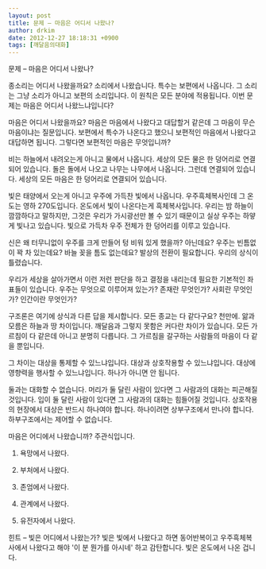 ```yaml
---
layout: post
title: 문제 – 마음은 어디서 나왔나?
author: drkim
date: 2012-12-27 18:18:31 +0900
tags: [깨달음의대화]
---
```

 문제 – 마음은 어디서 나왔나? 

 종소리는 어디서 나왔을까요? 소리에서 나왔습니다. 특수는 보편에서 나옵니다. 그 소리는 그냥 소리가 아니고 보편의 소리입니다. 이 원칙은 모든 분야에 적용됩니다. 이번 문제는 마음은 어디서 나왔느냐입니다? 

 마음은 어디서 나왔을까요? 마음은 마음에서 나왔다고 대답할거 같은데 그 마음이 무슨 마음이냐는 질문입니다. 보편에서 특수가 나온다고 했으니 보편적인 마음에서 나왔다고 대답하면 됩니다. 그렇다면 보편적인 마음은 무엇입니까? 

 비는 하늘에서 내려오는게 아니고 물에서 나옵니다. 세상의 모든 물은 한 덩어리로 연결되어 있습니다. 돌은 돌에서 나오고 나무는 나무에서 나옵니다. 그런데 연결되어 있습니다. 세상의 모든 마음은 한 덩어리로 연결되어 있습니다. 

 빛은 태양에서 오는게 아니고 우주에 가득찬 빛에서 나옵니다. 우주흑체복사인데 그 온도는 영하 270도입니다. 온도에서 빛이 나온다는게 흑체복사입니다. 우리는 밤 하늘이 깜깜하다고 말하지만, 그것은 우리가 가시광선만 볼 수 있기 때문이고 실상 우주는 하얗게 빛나고 있습니다. 빛으로 가득차 우주 전체가 한 덩어리를 이루고 있습니다. 

 신은 왜 터무니없이 우주를 크게 만들어 텅 비워 있게 했을까? 아닌데요? 우주는 빈틈없이 꽉 차 있는데요? 바늘 꽂을 틈도 없는데요? 발상의 전환이 필요합니다. 우리의 상식이 틀렸습니다. 

 우리가 세상을 살아가면서 이런 저런 판단을 하고 결정을 내리는데 필요한 기본적인 좌표들이 있습니다. 우주는 무엇으로 이루어져 있는가? 존재란 무엇인가? 사회란 무엇인가? 인간이란 무엇인가? 

 구조론은 여기에 상식과 다른 답을 제시합니다. 모든 종교는 다 같다구요? 천만에. 앎과 모름은 하늘과 땅 차이입니다. 깨달음과 그렇지 못함은 커다란 차이가 있습니다. 모든 가르침이 다 같은데 아니고 분명히 다릅니다. 그 가르침을 갈구하는 사람들의 마음이 다 같을 뿐입니다. 

 그 차이는 대상을 통제할 수 있느냐입니다. 대상과 상호작용할 수 있느냐입니다. 대상에 영향력을 행사할 수 있느냐입니다. 하나가 아니면 안 됩니다. 

 둘과는 대화할 수 없습니다. 머리가 둘 달린 사람이 있다면 그 사람과의 대화는 피곤해질 것입니다. 입이 둘 달린 사람이 있다면 그 사람과의 대화는 힘들어질 것입니다. 상호작용의 현장에서 대상은 반드시 하나여야 합니다. 하나이려면 상부구조에서 만나야 합니다. 하부구조에서는 제어할 수 없습니다. 

 마음은 어디에서 나왔습니까? 주관식입니다. 

 1) 욕망에서 나왔다.

   
2) 부처에서 나왔다.   
3) 존엄에서 나왔다.   
4) 관계에서 나왔다.    
5) 유전자에서 나왔다. 

 힌트 – 빛은 어디에서 나왔는가? 빛은 빛에서 나왔다고 하면 동어반복이고 우주흑체복사에서 나왔다고 해야 '이 분 뭔가를 아시네' 하고 감탄합니다. 빛은 온도에서 나온 겁니다.